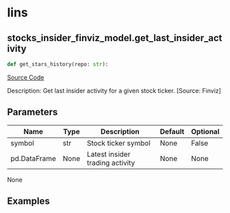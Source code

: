 # lins

## stocks_insider_finviz_model.get_last_insider_activity

```python
def get_stars_history(repo: str):
```
[Source Code](https://github.com/OpenBB-finance/OpenBBTerminal/tree/main/openbb_terminal/stocks/insider/finviz_model.py#L15)

Description: Get last insider activity for a given stock ticker. [Source: Finviz]

## Parameters

| Name | Type | Description | Default | Optional |
| ---- | ---- | ----------- | ------- | -------- |
| symbol | str | Stock ticker symbol | None | False |
| pd.DataFrame | None | Latest insider trading activity | None | None |

None

## Examples

